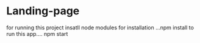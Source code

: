 # Landing-page
for running this project insatll node modules
for installation ...npm install
to run this app.... npm start
